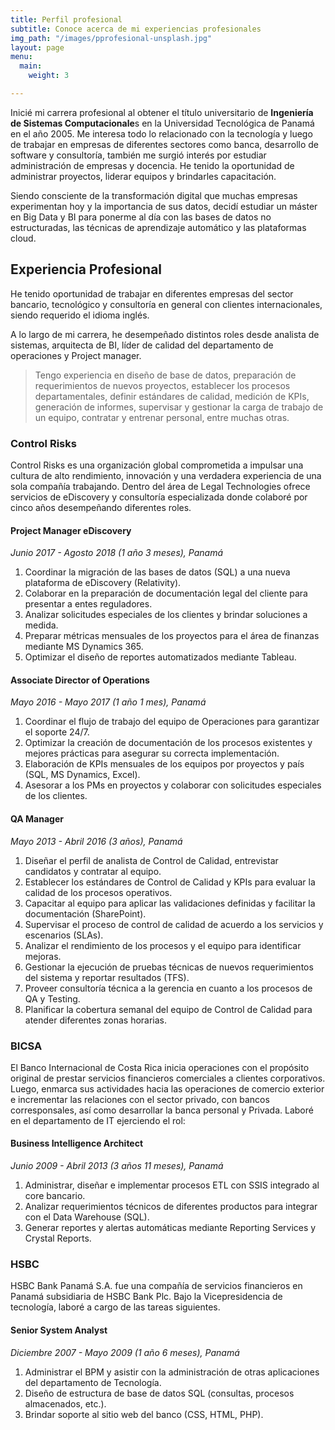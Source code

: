 ```yaml
---
title: Perfil profesional
subtitle: Conoce acerca de mi experiencias profesionales
img_path: "/images/pprofesional-unsplash.jpg"
layout: page
menu:
  main:
    weight: 3

---
```

Inicié mi carrera profesional al obtener el título universitario de **Ingeniería de Sistemas Computacionale**s en la Universidad Tecnológica de Panamá en el año 2005. Me interesa todo lo relacionado con la tecnología y luego de trabajar en empresas de diferentes sectores como banca, desarrollo de software y consultoría, también me surgió interés por estudiar administración de empresas y docencia. He tenido la oportunidad de administrar proyectos, liderar equipos y brindarles capacitación.

Siendo consciente de la transformación digital que muchas empresas experimentan hoy y la importancia de sus datos, decidí estudiar un máster en Big Data y BI para ponerme al día con las bases de datos no estructuradas, las técnicas de aprendizaje automático y las plataformas cloud.

## Experiencia Profesional

He tenido oportunidad de trabajar en diferentes empresas del sector bancario, tecnológico y consultoría en general con clientes internacionales, siendo requerido el idioma inglés.

A lo largo de mi carrera, he desempeñado distintos roles desde analista de sistemas, arquitecta de BI, líder de calidad del departamento de operaciones y Project manager.

> Tengo experiencia en diseño de base de datos, preparación de requerimientos de nuevos proyectos, establecer los procesos departamentales, definir estándares de calidad, medición de KPIs, generación de informes, supervisar y gestionar la carga de trabajo de un equipo, contratar y entrenar personal, entre muchas otras.

### Control Risks

Control Risks es una organización global comprometida a impulsar una cultura de alto rendimiento, innovación y una verdadera experiencia de una sola compañía trabajando. Dentro del área de Legal Technologies ofrece servicios de eDiscovery y consultoría especializada donde colaboré por cinco años desempeñando diferentes roles.

#### Project Manager eDiscovery

_Junio 2017 - Agosto 2018 (1 año 3 meses), Panamá_

1. Coordinar la migración de las bases de datos (SQL) a una nueva plataforma de eDiscovery (Relativity).
2. Colaborar en la preparación de documentación legal del cliente para presentar a entes reguladores.
3. Analizar solicitudes especiales de los clientes y brindar soluciones a medida.
4. Preparar métricas mensuales de los proyectos para el área de finanzas mediante MS Dynamics 365.
5. Optimizar el diseño de reportes automatizados mediante Tableau.

#### Associate Director of Operations

_Mayo 2016 - Mayo 2017 (1 año 1 mes), Panamá_

1. Coordinar el flujo de trabajo del equipo de Operaciones para garantizar el soporte 24/7.
2. Optimizar la creación de documentación de los procesos existentes y mejores prácticas para asegurar su correcta implementación.
3. Elaboración de KPIs mensuales de los equipos por proyectos y país (SQL, MS Dynamics, Excel).
4. Asesorar a los PMs en proyectos y colaborar con solicitudes especiales de los clientes.

#### QA Manager

_Mayo 2013 - Abril 2016 (3 años), Panamá_

1. Diseñar el perfil de analista de Control de Calidad, entrevistar candidatos y contratar al equipo.
2. Establecer los estándares de Control de Calidad y KPIs para evaluar la calidad de los procesos operativos.
3. Capacitar al equipo para aplicar las validaciones definidas y facilitar la documentación (SharePoint).
4. Supervisar el proceso de control de calidad de acuerdo a los servicios y escenarios (SLAs).
5. Analizar el rendimiento de los procesos y el equipo para identificar mejoras.
6. Gestionar la ejecución de pruebas técnicas de nuevos requerimientos del sistema y reportar resultados (TFS).
7. Proveer consultoría técnica a la gerencia en cuanto a los procesos de QA y Testing.
8. Planificar la cobertura semanal del equipo de Control de Calidad para atender diferentes zonas horarias.

### BICSA

El Banco Internacional de Costa Rica inicia operaciones con el propósito original de prestar servicios financieros comerciales a clientes corporativos. Luego, enmarca sus actividades hacia las operaciones de comercio exterior e incrementar las relaciones con el sector privado, con bancos corresponsales, así como desarrollar la banca personal y Privada. Laboré en el departamento de IT ejerciendo el rol:

#### Business Intelligence Architect

_Junio 2009 - Abril 2013 (3 años 11 meses), Panamá_

1. Administrar, diseñar e implementar procesos ETL con SSIS integrado al core bancario.
2. Analizar requerimientos técnicos de diferentes productos para integrar con el Data Warehouse (SQL).
3. Generar reportes y alertas automáticas mediante Reporting Services y Crystal Reports.

### HSBC

HSBC Bank Panamá S.A. fue una compañía de servicios financieros en Panamá subsidiaria de HSBC Bank Plc. Bajo la Vicepresidencia de tecnología, laboré a cargo de las tareas siguientes.

#### Senior System Analyst

_Diciembre 2007 - Mayo 2009 (1 año 6 meses), Panamá_

1. Administrar el BPM y asistir con la administración de otras aplicaciones del departamento de Tecnología.
2. Diseño de estructura de base de datos SQL (consultas, procesos almacenados, etc.).
3. Brindar soporte al sitio web del banco (CSS, HTML, PHP).